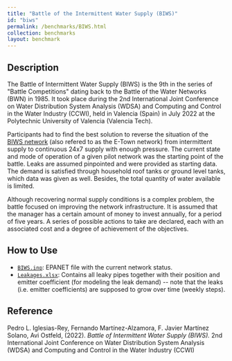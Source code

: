 ```yaml
---
title: "Battle of the Intermittent Water Supply (BIWS)"
id: "biws"
permalink: /benchmarks/BIWS.html
collection: benchmarks
layout: benchmark
---
```


## Description

The Battle of Intermittent Water Supply (BIWS) is the 9th in the series of
"Battle Competitions" dating back to the Battle of the Water Networks (BWN) in 1985.
It took place during the 2nd International Joint Conference on Water Distribution System Analysis
(WDSA) and Computing and Control in the Water Industry (CCWI), held in Valencia (Spain) in
July 2022 at the Polytechnic University of Valencia (Valencia Tech).

Participants had to find the best solution to reverse the situation of the
[BIWS network](network-ETown.html) (also refered to as the E-Town network) from intermittent supply
to continuous 24x7 supply with enough pressure. The current state and mode of operation of a given
pilot network was the starting point of the battle. Leaks are assumed pinpointed and were provided
as starting data. The demand is satisfied through household roof tanks or ground level tanks,
which data was given as well. Besides, the total quantity of water available is limited.

Although recovering normal supply conditions is a complex problem, the battle focused on improving
the network infrastructure. It is assumed that the manager has a certain amount of money to invest
annually, for a period of five years. A series of possible actions to take are declared, each with
an associated cost and a degree of achievement of the objectives.

## How to Use

- [`BIWS.inp`](https://wdsa-ccwi2022.upv.es/wp-content/uploads/descargas/BIWS.inp):
EPANET file with the current network status.
- [`Leakages.xlsx`](https://wdsa-ccwi2022.upv.es/wp-content/uploads/descargas/Leakages.xlsx):
Contains all leaky pipes together with their position and emitter coefficient
(for modeling the leak demand) -- note that the leaks (i.e. emitter coefficients) are supposed
to grow over time (weekly steps).

## Reference

Pedro L. Iglesias-Rey, Fernando Martínez-Alzamora, F. Javier Martínez Solano, Avi Ostfeld, (2022).
*Battle of Intermittent Water Supply (BIWS).*
2nd International Joint Conference on Water Distribution System Analysis (WDSA) and Computing and
Control in the Water Industry (CCWI)